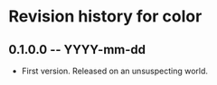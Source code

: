 # Revision history for color

## 0.1.0.0 -- YYYY-mm-dd

* First version. Released on an unsuspecting world.
